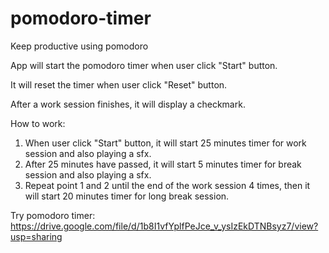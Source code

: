 # pomodoro-timer
Keep productive using pomodoro

App will start the pomodoro timer when user click "Start" button.

It will reset the timer when user click "Reset" button.

After a work session finishes, it will display a checkmark.

How to work:
1. When user click "Start" button, it will start 25 minutes timer for work session and also playing a sfx.
2. After 25 minutes have passed, it will start 5 minutes timer for break session and also playing a sfx.
3. Repeat point 1 and 2 until the end of the work session 4 times, then it will start 20 minutes timer for long break session.

Try pomodoro timer: https://drive.google.com/file/d/1b8I1vfYplfPeJce_v_ysIzEkDTNBsyz7/view?usp=sharing

